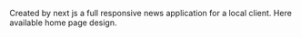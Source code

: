 Created by next js a full responsive news application for a local client. Here available home page design.
